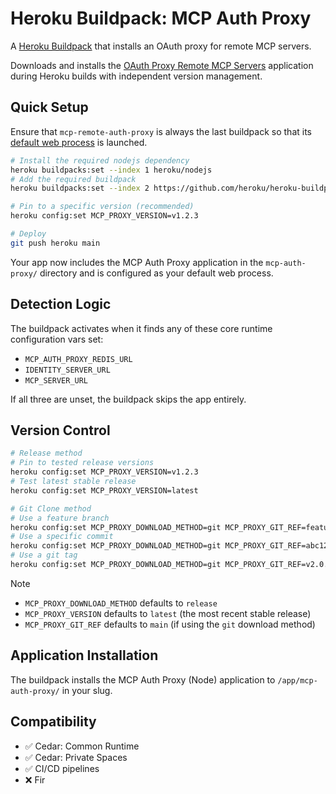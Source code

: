 # Heroku Buildpack: MCP Auth Proxy

A [Heroku Buildpack](https://devcenter.heroku.com/articles/buildpacks) that installs an OAuth proxy for remote MCP servers.

Downloads and installs the [OAuth Proxy Remote MCP Servers](https://github.com/heroku/mcp-remote-auth-proxy) application during Heroku builds with independent version management.

## Quick Setup

Ensure that `mcp-remote-auth-proxy` is always the last buildpack so that its [default web process](bin/release) is launched.

```bash
# Install the required nodejs dependency
heroku buildpacks:set --index 1 heroku/nodejs
# Add the required buildpack
heroku buildpacks:set --index 2 https://github.com/heroku/heroku-buildpack-mcp-auth-proxy

# Pin to a specific version (recommended)
heroku config:set MCP_PROXY_VERSION=v1.2.3

# Deploy
git push heroku main
```

Your app now includes the MCP Auth Proxy application in the `mcp-auth-proxy/` directory and is configured as your default web process.

## Detection Logic

The buildpack activates when it finds any of these core runtime configuration vars set:
- `MCP_AUTH_PROXY_REDIS_URL`
- `IDENTITY_SERVER_URL`
- `MCP_SERVER_URL`

If all three are unset, the buildpack skips the app entirely.

## Version Control

```bash
# Release method
# Pin to tested release versions
heroku config:set MCP_PROXY_VERSION=v1.2.3
# Test latest stable release
heroku config:set MCP_PROXY_VERSION=latest

# Git Clone method
# Use a feature branch
heroku config:set MCP_PROXY_DOWNLOAD_METHOD=git MCP_PROXY_GIT_REF=feature-auth-v2
# Use a specific commit
heroku config:set MCP_PROXY_DOWNLOAD_METHOD=git MCP_PROXY_GIT_REF=abc123def
# Use a git tag
heroku config:set MCP_PROXY_DOWNLOAD_METHOD=git MCP_PROXY_GIT_REF=v2.0.0-beta
```
> [!NOTE]
> - `MCP_PROXY_DOWNLOAD_METHOD` defaults to `release`
> - `MCP_PROXY_VERSION` defaults to `latest` (the most recent stable release)
> - `MCP_PROXY_GIT_REF` defaults to `main` (if using the `git` download method)

## Application Installation

The buildpack installs the MCP Auth Proxy (Node) application to `/app/mcp-auth-proxy/` in your slug.

## Compatibility

- :white_check_mark: Cedar: Common Runtime
- :white_check_mark: Cedar: Private Spaces
- :white_check_mark: CI/CD pipelines
- :x: Fir
